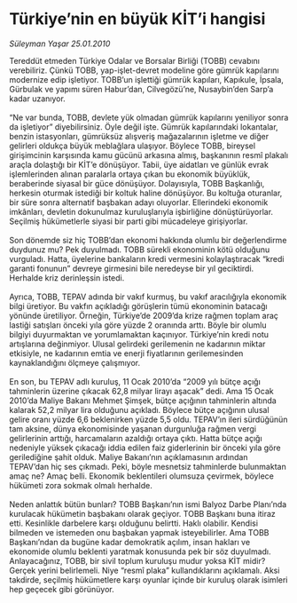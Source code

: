 # Türkiye’nin en büyük KİT’i hangisi

*Süleyman Yaşar 25.01.2010*

<div class="taraf_structure_2col_1zq">
<div class="margen_n">



 <p>Tereddüt etmeden Türkiye Odalar ve Borsalar Birliği (TOBB) cevabını verebiliriz. Çünkü TOBB, yap-işlet-devret modeline göre gümrük kapılarını modernize edip işletiyor. TOBB’un işlettiği gümrük kapıları, Kapıkule, İpsala, Gürbulak ve yapımı süren Habur’dan, Cilvegözü’ne, Nusaybin’den Sarp’a kadar uzanıyor. <br/><br/>“Ne var bunda, TOBB, devlete yük olmadan gümrük kapılarını yeniliyor sonra da işletiyor” diyebilirsiniz. Öyle değil işte. Gümrük kapılarındaki lokantalar, benzin istasyonları, gümrüksüz alışveriş mağazalarının işletme ve diğer gelirleri oldukça büyük meblağlara ulaşıyor. Böylece TOBB, bireysel girişimcinin karşısında kamu gücünü arkasına almış, başkanının resmî plakalı araçla dolaştığı bir KİT’e dönüşüyor. Tabii, üye aidatları ve günlük evrak işlemlerinden alınan paralarla ortaya çıkan bu ekonomik büyüklük, beraberinde siyasal bir güce dönüşüyor. Dolayısıyla, TOBB Başkanlığı, herkesin oturmak istediği bir koltuk haline dönüşüyor. Bu koltuğa oturanlar, bir süre sonra alternatif başbakan adayı oluyorlar. Ellerindeki ekonomik imkânları, devletin dokunulmaz kuruluşlarıyla işbirliğine dönüştürüyorlar. Seçilmiş hükümetlerle siyasi bir parti gibi mücadeleye girişiyorlar. <br/><br/>Son dönemde siz hiç TOBB’dan ekonomi hakkında olumlu bir değerlendirme duydunuz mu? Pek duyulmadı. TOBB sürekli ekonominin kötü olduğunu vurguladı. Hatta, üyelerine bankaların kredi vermesini kolaylaştıracak “kredi garanti fonunun” devreye girmesini bile neredeyse bir yıl geciktirdi. Herhalde kriz derinleşsin istedi. <br/><br/>Ayrıca, TOBB, TEPAV adında bir vakıf kurmuş, bu vakıf aracılığıyla ekonomik bilgi üretiyor. Bu vakfın açıkladığı görüşlerin tümü ekonominin batacağı yönünde üretiliyor. Örneğin, Türkiye’de 2009’da krize rağmen toplam araç lastiği satışları önceki yıla göre yüzde 2 oranında arttı. Böyle bir olumlu bilgiyi duyurmaktan ve yorumlamaktan kaçınıyor. Türkiye’nin kredi notu artışlarına değinmiyor. Ulusal gelirdeki gerilemenin ne kadarının miktar etkisiyle, ne kadarının emtia ve enerji fiyatlarının gerilemesinden kaynaklandığını ölçmeye çalışmıyor. <br/><br/>En son, bu TEPAV adlı kuruluş, 11 Ocak 2010’da “2009 yılı bütçe açığı tahminlerin üzerine çıkacak 62,8 milyar lirayı aşacak” dedi. Ama 15 Ocak 2010’da Maliye Bakanı Mehmet Şimşek, bütçe açığının tahminlerin altında kalarak 52,2 milyar lira olduğunu açıkladı. Böylece bütçe açığının ulusal gelire oranı yüzde 6,6 beklenirken yüzde 5,5 oldu. TEPAV’ın ileri sürdüğünün tam aksine, dünya ekonomisinde yaşanan durgunluğa rağmen vergi gelirlerinin arttığı, harcamaların azaldığı ortaya çıktı. Hatta bütçe açığı nedeniyle yüksek çıkacağı iddia edilen faiz giderlerinin bir önceki yıla göre gerilediğine şahit olduk. Maliye Bakanı’nın açıklamasının ardından TEPAV’dan hiç ses çıkmadı. Peki, böyle mesnetsiz tahminlerde bulunmaktan amaç ne? Amaç belli. Ekonomik beklentileri olumsuza çevirmek, böylece hükümeti zora sokmak olmalı herhalde. <br/><br/>Neden anlattık bütün bunları? TOBB Başkanı’nın ismi Balyoz Darbe Planı’nda kurulacak hükümetin başbakanı olarak geçiyor. TOBB Başkanı buna itiraz etti. Kesinlikle darbelere karşı olduğunu belirtti. Haklı olabilir. Kendisi bilmeden ve istemeden onu başbakan yapmak isteyebilirler. Ama TOBB Başkanı’ndan da bugüne kadar demokratik açılım, insan hakları ve ekonomide olumlu beklenti yaratmak konusunda pek bir söz duyulmadı. Anlayacağınız, TOBB, bir sivil toplum kuruluşu mudur yoksa KİT midir? Gerçek yerini belirlemeli. Niye “resmî plaka” kullandıklarını açıklamalı. Aksi takdirde, seçilmiş hükümetlere karşı oyunlar içinde bir kuruluş olarak isimleri hep geçecek gibi görünüyor.</p>
<br/>
<br/>
<br/>



<br/>


<div id="taraf_not">
</div>

</div>


</div>
